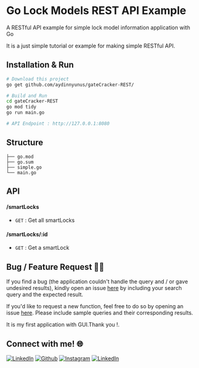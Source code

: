 # Go Lock Models REST API Example
A RESTful API example for simple lock model information application with Go

It is a just simple tutorial or example for making simple RESTful API.

## Installation & Run
```bash
# Download this project
go get github.com/aydinnyunus/gateCracker-REST/
```


```bash
# Build and Run
cd gateCracker-REST
go mod tidy
go run main.go

# API Endpoint : http://127.0.0.1:8080
```

## Structure
```
├── go.mod
├── go.sum  
├── simple.go
└── main.go
```

## API

#### /smartLocks
* `GET` : Get all smartLocks

#### /smartLocks/:id
* `GET` : Get a smartLock

## Bug / Feature Request :man_technologist:
If you find a bug (the application couldn't handle the query and / or gave undesired results), kindly open an issue [here](https://github.com/aydinnyunus/gateCracker-REST/issues/new) by including your search query and the expected result.

If you'd like to request a new function, feel free to do so by opening an issue [here](https://github.com/aydinnyunus/gateCracker-REST/issues/new). Please include sample queries and their corresponding results.

It is my first application with GUI.Thank you !.

## Connect with me! 🌐

[<img target="_blank" src="https://img.icons8.com/bubbles/100/000000/linkedin.png" title="LinkedIn">](https://linkedin.com/in/yunus-ayd%C4%B1n-b9b01a18a/)       [<img target="_blank" src="https://img.icons8.com/bubbles/100/000000/github.png" title="Github">](https://github.com/aydinnyunus/gateCracker-REST)     [<img target="_blank" src="https://img.icons8.com/bubbles/100/000000/instagram-new.png" title="Instagram">](https://instagram.com/aydinyunus_/) [<img target="_blank" src="https://img.icons8.com/bubbles/100/000000/twitter.png" title="LinkedIn">](https://twitter.com/aydinnyunuss)
